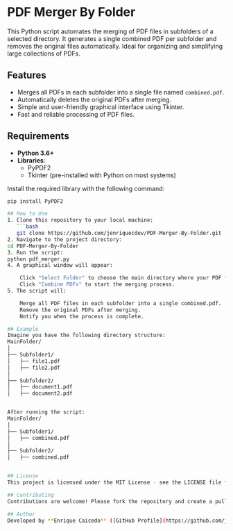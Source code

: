 # PDF Merger By Folder
This Python script automates the merging of PDF files in subfolders of a selected directory. 
It generates a single combined PDF per subfolder and removes the original files automatically. 
Ideal for organizing and simplifying large collections of PDFs.

## Features
- Merges all PDFs in each subfolder into a single file named `combined.pdf`.
- Automatically deletes the original PDFs after merging.
- Simple and user-friendly graphical interface using Tkinter.
- Fast and reliable processing of PDF files.

## Requirements
- **Python 3.6+**
- **Libraries**:
  - PyPDF2
  - Tkinter (pre-installed with Python on most systems)

Install the required library with the following command:
```bash
pip install PyPDF2

## How to Use
1. Clone this repository to your local machine:
   ```bash
   git clone https://github.com/jenriquecdev/PDF-Merger-By-Folder.git
2. Navigate to the project directory:
cd PDF-Merger-By-Folder
3. Run the script:
python pdf_merger.py
4. A graphical window will appear:

    Click "Select Folder" to choose the main directory where your PDF files are stored.
    Click "Combine PDFs" to start the merging process.
5. The script will:

    Merge all PDF files in each subfolder into a single combined.pdf.
    Remove the original PDFs after merging.
    Notify you when the process is complete.

## Example
Imagine you have the following directory structure:
MainFolder/
│
├── Subfolder1/
│   ├── file1.pdf
│   ├── file2.pdf
│
├── Subfolder2/
│   ├── document1.pdf
│   ├── document2.pdf


After running the script:
MainFolder/
│
├── Subfolder1/
│   ├── combined.pdf
│
├── Subfolder2/
│   ├── combined.pdf


## License
This project is licensed under the MIT License - see the LICENSE file for details.

## Contributing
Contributions are welcome! Please fork the repository and create a pull request for any changes.

## Author
Developed by **Enrique Caicedo** ([GitHub Profile](https://github.com/jenriquecdev)).


